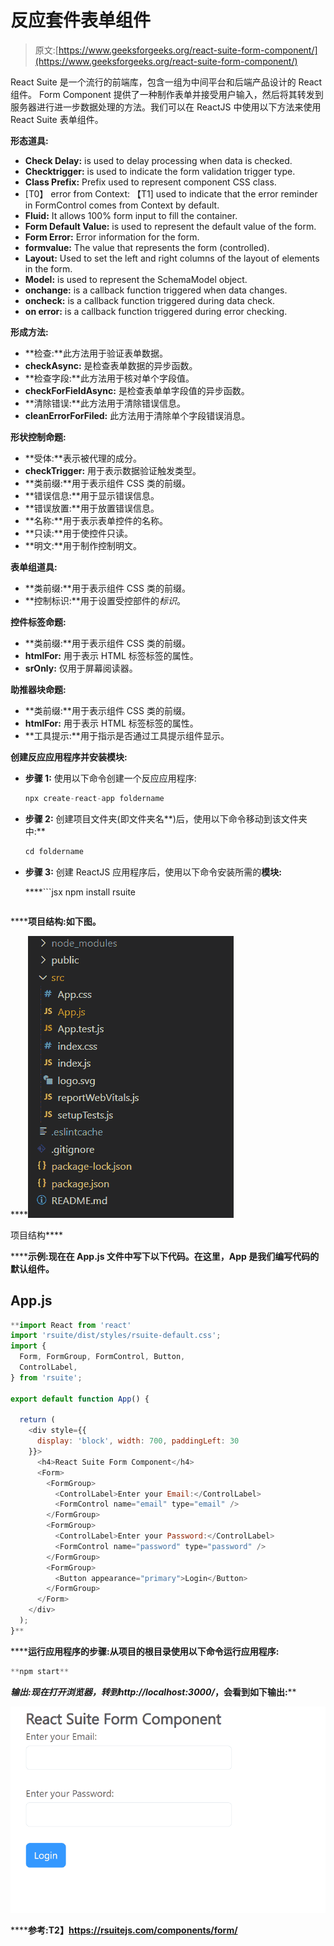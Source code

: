 # 反应套件表单组件

> 原文:[https://www.geeksforgeeks.org/react-suite-form-component/](https://www.geeksforgeeks.org/react-suite-form-component/)

React Suite 是一个流行的前端库，包含一组为中间平台和后端产品设计的 React 组件。 Form Component 提供了一种制作表单并接受用户输入，然后将其转发到服务器进行进一步数据处理的方法。我们可以在 ReactJS 中使用以下方法来使用 React Suite 表单组件。

**形态道具:**

*   **Check Delay:** is used to delay processing when data is checked.
*   **Checktrigger:** is used to indicate the form validation trigger type.
*   **Class Prefix:** Prefix used to represent component CSS class.
*   [T0】 error from Context: 【T1] used to indicate that the error reminder in FormControl comes from Context by default.
*   **Fluid:** It allows 100% form input to fill the container.
*   **Form Default Value:** is used to represent the default value of the form.
*   **Form Error:** Error information for the form.
*   **formvalue:** The value that represents the form (controlled).
*   **Layout:** Used to set the left and right columns of the layout of elements in the form.
*   **Model:** is used to represent the SchemaModel object.
*   **onchange:** is a callback function triggered when data changes.
*   **oncheck:** is a callback function triggered during data check.
*   **on error:** is a callback function triggered during error checking.

**形成方法:**

*   **检查:**此方法用于验证表单数据。
*   **checkAsync:** 是检查表单数据的异步函数。
*   **检查字段:**此方法用于核对单个字段值。
*   **checkForFieldAsync:** 是检查表单单字段值的异步函数。
*   **清除错误:**此方法用于清除错误信息。
*   **cleanErrorForFiled:** 此方法用于清除单个字段错误消息。

**形状控制命题:**

*   **受体:**表示被代理的成分。
*   **checkTrigger:** 用于表示数据验证触发类型。
*   **类前缀:**用于表示组件 CSS 类的前缀。
*   **错误信息:**用于显示错误信息。
*   **错误放置:**用于放置错误信息。
*   **名称:**用于表示表单控件的名称。
*   **只读:**用于使控件只读。
*   **明文:**用于制作控制明文。

**表单组道具:**

*   **类前缀:**用于表示组件 CSS 类的前缀。
*   **控制标识:**用于设置受控部件的*标识*。

**控件标签命题:**

*   **类前缀:**用于表示组件 CSS 类的前缀。
*   **htmlFor:** 用于表示 HTML 标签标签的属性。
*   **srOnly:** 仅用于屏幕阅读器。

**助推器块命题:**

*   **类前缀:**用于表示组件 CSS 类的前缀。
*   **htmlFor:** 用于表示 HTML 标签标签的属性。
*   **工具提示:**用于指示是否通过工具提示组件显示。

**创建反应应用程序并安装模块:**

*   **步骤 1:** 使用以下命令创建一个反应应用程序:

    ```jsx
    npx create-react-app foldername
    ```

*   **步骤 2:** 创建项目文件夹(即文件夹名**)后，使用以下命令移动到该文件夹中:**

    ```jsx
    cd foldername
    ```

*   **步骤 3:** 创建 ReactJS 应用程序后，使用以下命令安装所需的****模块:****

     ****```jsx
    npm install rsuite
    ```**** 

******项目结构:**如下图。****

****![](img/f04ae0d8b722a9fff0bd9bd138b29c23.png)

项目结构**** 

******示例:**现在在 **App.js** 文件中写下以下代码。在这里，App 是我们编写代码的默认组件。****

## ****App.js****

```jsx
**import React from 'react'
import 'rsuite/dist/styles/rsuite-default.css';
import {
  Form, FormGroup, FormControl, Button,
  ControlLabel,
} from 'rsuite';

export default function App() {

  return (
    <div style={{
      display: 'block', width: 700, paddingLeft: 30
    }}>
      <h4>React Suite Form Component</h4>
      <Form>
        <FormGroup>
          <ControlLabel>Enter your Email:</ControlLabel>
          <FormControl name="email" type="email" />
        </FormGroup>
        <FormGroup>
          <ControlLabel>Enter your Password:</ControlLabel>
          <FormControl name="password" type="password" />
        </FormGroup>
        <FormGroup>
          <Button appearance="primary">Login</Button>
        </FormGroup>
      </Form>
    </div>
  );
}**
```

******运行应用程序的步骤:**从项目的根目录使用以下命令运行应用程序:****

```jsx
**npm start**
```

******输出:**现在打开浏览器，转到***http://localhost:3000/***，会看到如下输出:****

****![](img/666b5bb84f190c60dc75533d645f5826.png)****

******参考:**T2】https://rsuitejs.com/components/form/****